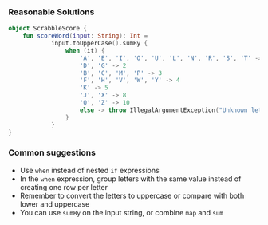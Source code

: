 ### Reasonable Solutions
```kotlin
object ScrabbleScore {
    fun scoreWord(input: String): Int =
            input.toUpperCase().sumBy {
                when (it) {
                    'A', 'E', 'I', 'O', 'U', 'L', 'N', 'R', 'S', 'T' -> 1
                    'D', 'G' -> 2
                    'B', 'C', 'M', 'P' -> 3
                    'F', 'H', 'V', 'W', 'Y' -> 4
                    'K' -> 5
                    'J', 'X' -> 8
                    'Q', 'Z' -> 10
                    else -> throw IllegalArgumentException("Unknown letter")
                }
            }
}
```

### Common suggestions
* Use `when` instead of nested `if` expressions
* In the `when` expression, group letters with the same value instead of creating one row per letter 
* Remember to convert the letters to uppercase or compare with both lower and uppercase
* You can use `sumBy` on the input string, or combine `map` and `sum`